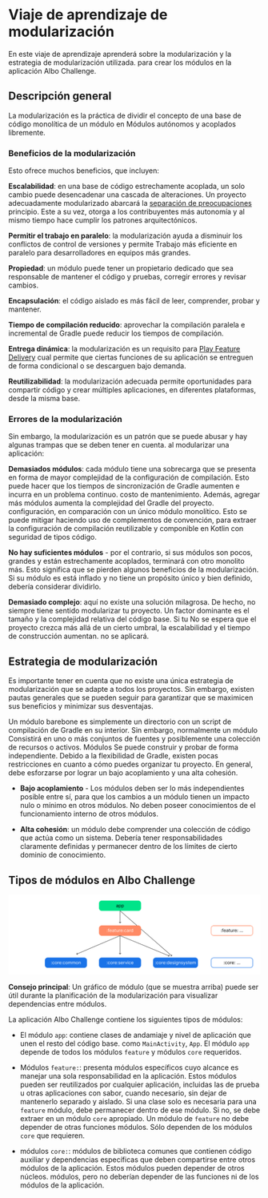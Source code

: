 # Viaje de aprendizaje de modularización

En este viaje de aprendizaje aprenderá sobre la modularización y la estrategia de modularización utilizada.
para crear los módulos en la aplicación Albo Challenge.


## Descripción general

La modularización es la práctica de dividir el concepto de una base de código monolítica de un módulo en
Módulos autónomos y acoplados libremente.


### Beneficios de la modularización

Esto ofrece muchos beneficios, que incluyen:

**Escalabilidad**: en una base de código estrechamente acoplada, un solo cambio puede desencadenar una cascada de
alteraciones. Un proyecto adecuadamente modularizado abarcará
la [separación de preocupaciones](https://en.wikipedia.org/wiki/Separation_of_concerns) principio. Este
a su vez, otorga a los contribuyentes más autonomía y al mismo tiempo hace cumplir los patrones arquitectónicos.

**Permitir el trabajo en paralelo**: la modularización ayuda a disminuir los conflictos de control de versiones y permite
Trabajo más eficiente en paralelo para desarrolladores en equipos más grandes.

**Propiedad**: un módulo puede tener un propietario dedicado que sea responsable de mantener el código y
pruebas, corregir errores y revisar cambios.

**Encapsulación**: el código aislado es más fácil de leer, comprender, probar y mantener.

**Tiempo de compilación reducido**: aprovechar la compilación paralela e incremental de Gradle puede reducir los tiempos de compilación.

**Entrega dinámica**: la modularización es un requisito
para [Play Feature Delivery](https://developer.android.com/guide/playcore/feature-delivery) cual
permite que ciertas funciones de su aplicación se entreguen de forma condicional o se descarguen bajo demanda.

**Reutilizabilidad**: la modularización adecuada permite oportunidades para compartir código y crear múltiples
aplicaciones, en diferentes plataformas, desde la misma base.


### Errores de la modularización

Sin embargo, la modularización es un patrón que se puede abusar y hay algunas trampas que se deben tener en cuenta.
al modularizar una aplicación:

**Demasiados módulos**: cada módulo tiene una sobrecarga que se presenta en forma de mayor complejidad de
la configuración de compilación. Esto puede hacer que los tiempos de sincronización de Gradle aumenten e incurra en un problema continuo.
costo de mantenimiento. Además, agregar más módulos aumenta la complejidad del Gradle del proyecto.
configuración, en comparación con un único módulo monolítico. Esto se puede mitigar haciendo uso de
complementos de convención, para extraer la configuración de compilación reutilizable y componible en Kotlin con seguridad de tipos
código.

**No hay suficientes módulos** - por el contrario, si sus módulos son pocos, grandes y están estrechamente acoplados, terminará
con otro monolito más. Esto significa que se pierden algunos beneficios de la modularización. Si su módulo es
está inflado y no tiene un propósito único y bien definido, debería considerar dividirlo.

**Demasiado complejo**: aquí no existe una solución milagrosa. De hecho, no siempre tiene sentido modularizar
tu proyecto. Un factor dominante es el tamaño y la complejidad relativa del código base. Si tu
No se espera que el proyecto crezca más allá de un cierto umbral, la escalabilidad y el tiempo de construcción aumentan.
no se aplicará.


## Estrategia de modularización

Es importante tener en cuenta que no existe una única estrategia de modularización que se adapte a todos los proyectos.
Sin embargo, existen pautas generales que se pueden seguir para garantizar que se maximicen sus beneficios y
minimizar sus desventajas.

Un módulo barebone es simplemente un directorio con un script de compilación de Gradle en su interior. Sin embargo, normalmente un módulo
Consistirá en uno o más conjuntos de fuentes y posiblemente una colección de recursos o activos. Módulos
Se puede construir y probar de forma independiente. Debido a la flexibilidad de Gradle, existen pocas restricciones en cuanto a
cómo puedes organizar tu proyecto. En general, debe esforzarse por lograr un bajo acoplamiento y una alta cohesión.

* **Bajo acoplamiento** - Los módulos deben ser lo más independientes posible entre sí, para que los cambios
  a un módulo tienen un impacto nulo o mínimo en otros módulos. No deben poseer conocimientos de
  el funcionamiento interno de otros módulos.

* **Alta cohesión**: un módulo debe comprender una colección de código que actúa como un sistema. Debería
  tener responsabilidades claramente definidas y permanecer dentro de los límites de cierto dominio de conocimiento.



## Tipos de módulos en Albo Challenge

![Diagrama que muestra los tipos de módulos y sus dependencias en Albo Challenge](images/modularization.png "Diagrama que muestra tipos de módulos y sus dependencias en Albo Challenge")

**Consejo principal**: Un gráfico de módulo (que se muestra arriba) puede ser útil durante la planificación de la modularización para
visualizar dependencias entre módulos.

La aplicación Albo Challenge contiene los siguientes tipos de módulos:

* El módulo `app`: contiene clases de andamiaje y nivel de aplicación que unen el resto del código base.
  como `MainActivity`, `App`. El módulo `app` depende de todos los módulos `feature` y
  módulos `core` requeridos.

* Módulos `feature:`: presenta módulos específicos cuyo alcance es manejar una sola responsabilidad
  en la aplicación. Estos módulos pueden ser reutilizados por cualquier aplicación, incluidas las de prueba u otras aplicaciones con sabor, cuando
  necesario, sin dejar de mantenerlo separado y aislado. Si una clase solo es necesaria para una `feature`
  módulo, debe permanecer dentro de ese módulo. Si no, se debe extraer en un
  módulo `core` apropiado. Un módulo de `feature` no debe depender de otras funciones
  módulos. Sólo dependen de los módulos `core` que requieren.

* módulos `core:`: módulos de biblioteca comunes que contienen código auxiliar y dependencias específicas que
  deben compartirse entre otros módulos de la aplicación. Estos módulos pueden depender de otros núcleos.
  módulos, pero no deberían depender de las funciones ni de los módulos de la aplicación.
